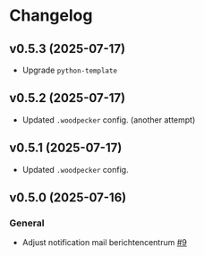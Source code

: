# Changelog
## v0.5.3 (2025-07-17)
 - Upgrade `python-template`
## v0.5.2 (2025-07-17)
- Updated `.woodpecker` config. (another attempt)
## v0.5.1 (2025-07-17)
- Updated `.woodpecker` config.
## v0.5.0 (2025-07-16)
### General
- Adjust notification mail berichtencentrum [#9](https://github.com/lblod/berichtencentrum-email-notification-service/pull/9)
